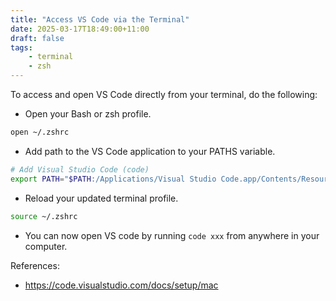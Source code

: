 ```yaml
---
title: "Access VS Code via the Terminal"
date: 2025-03-17T18:49:00+11:00
draft: false
tags:
    - terminal
    - zsh
---
```


To access and open VS Code directly from your terminal, do the following:

* Open your Bash or zsh profile.
```bash
open ~/.zshrc
```

* Add path to the VS Code application to your PATHS variable.
```bash
# Add Visual Studio Code (code)
export PATH="$PATH:/Applications/Visual Studio Code.app/Contents/Resources/app/bin"
```

* Reload your updated terminal profile.
```bash
source ~/.zshrc
```

* You can now open VS code by running `code xxx` from anywhere in your computer.

References:

- https://code.visualstudio.com/docs/setup/mac




